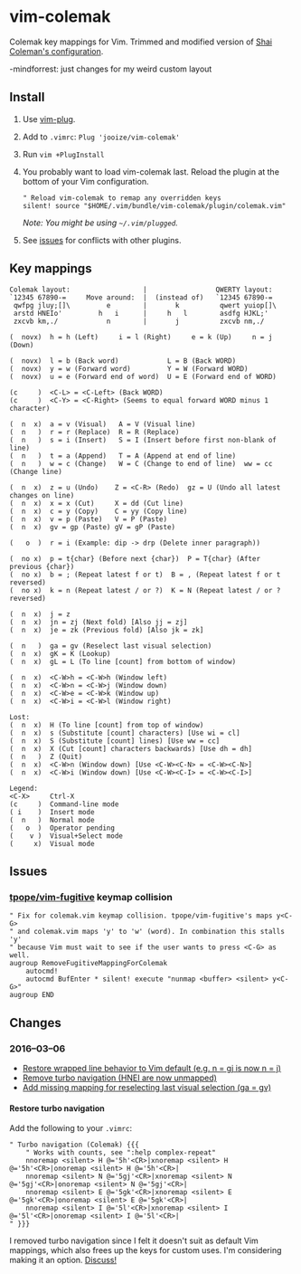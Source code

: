 vim-colemak
===========

Colemak key mappings for Vim. Trimmed and modified version of [Shai Coleman's configuration](http://colemak.com/pub/vim/colemak.vim).

-mindforrest: just changes for my weird custom layout

Install
-------

1. Use [vim-plug](https://github.com/junegunn/vim-plug).
2. Add to `.vimrc`: `Plug 'jooize/vim-colemak'`
3. Run `vim +PlugInstall`
4. You probably want to load vim-colemak last. Reload the plugin at the bottom of your Vim configuration.

    ```
    " Reload vim-colemak to remap any overridden keys
    silent! source "$HOME/.vim/bundle/vim-colemak/plugin/colemak.vim"
    ```

    *Note: You might be using `~/.vim/plugged`.*

5. See [issues](#issues) for conflicts with other plugins.

Key mappings
------------

```
Colemak layout:                  |                 QWERTY layout:
`12345 67890-=     Move around:  |  (instead of)   `12345 67890-=
 qwfpg jluy;[]\         e        |       k          qwert yuiop[]\
 arstd HNEIo'         h   i      |     h   l        asdfg HJKL;'
 zxcvb km,./            n        |       j          zxcvb nm,./

(  novx)  h = h (Left)     i = l (Right)     e = k (Up)     n = j (Down)

(  novx)  l = b (Back word)            L = B (Back WORD)
(  novx)  y = w (Forward word)         Y = W (Forward WORD)
(  novx)  u = e (Forward end of word)  U = E (Forward end of WORD)

(c     )  <C-L> = <C-Left> (Back WORD)
(c     )  <C-Y> = <C-Right> (Seems to equal forward WORD minus 1 character)

(  n  x)  a = v (Visual)   A = V (Visual line)
(  n   )  r = r (Replace)  R = R (Replace)
(  n   )  s = i (Insert)   S = I (Insert before first non-blank of line)
(  n   )  t = a (Append)   T = A (Append at end of line)
(  n   )  w = c (Change)   W = C (Change to end of line)  ww = cc (Change line)

(  n  x)  z = u (Undo)    Z = <C-R> (Redo)  gz = U (Undo all latest changes on line)
(  n  x)  x = x (Cut)     X = dd (Cut line)
(  n  x)  c = y (Copy)    C = yy (Copy line)
(  n  x)  v = p (Paste)   V = P (Paste)
(  n  x)  gv = gp (Paste) gV = gP (Paste)

(   o  )  r = i (Example: dip -> drp (Delete inner paragraph))

(  no x)  p = t{char} (Before next {char})  P = T{char} (After previous {char})
(  no x)  b = ; (Repeat latest f or t)  B = , (Repeat latest f or t reversed)
(  no x)  k = n (Repeat latest / or ?)  K = N (Repeat latest / or ? reversed)

(  n  x)  j = z
(  n  x)  jn = zj (Next fold) [Also jj = zj]
(  n  x)  je = zk (Previous fold) [Also jk = zk]

(  n   )  ga = gv (Reselect last visual selection)
(  n  x)  gK = K (Lookup)
(  n  x)  gL = L (To line [count] from bottom of window)

(  n  x)  <C-W>h = <C-W>h (Window left)
(  n  x)  <C-W>n = <C-W>j (Window down)
(  n  x)  <C-W>e = <C-W>k (Window up)
(  n  x)  <C-W>i = <C-W>l (Window right)

Lost:
(  n  x)  H (To line [count] from top of window)
(  n  x)  s (Substitute [count] characters) [Use wi = cl]
(  n  x)  S (Substitute [count] lines) [Use ww = cc]
(  n  x)  X (Cut [count] characters backwards) [Use dh = dh]
(  n   )  Z (Quit)
(  n  x)  <C-W>n (Window down) [Use <C-W><C-N> = <C-W><C-N>]
(  n  x)  <C-W>i (Window down) [Use <C-W><C-I> = <C-W><C-I>]

Legend:
<C-X>     Ctrl-X
(c     )  Command-line mode
( i    )  Insert mode
(  n   )  Normal mode
(   o  )  Operator pending
(    v )  Visual+Select mode
(     x)  Visual mode
```

Issues
------

### [tpope/vim-fugitive](https://github.com/tpope/vim-fugitive) keymap collision

    " Fix for colemak.vim keymap collision. tpope/vim-fugitive's maps y<C-G>
    " and colemak.vim maps 'y' to 'w' (word). In combination this stalls 'y'
    " because Vim must wait to see if the user wants to press <C-G> as well.
    augroup RemoveFugitiveMappingForColemak
        autocmd!
        autocmd BufEnter * silent! execute "nunmap <buffer> <silent> y<C-G>"
    augroup END

Changes
-------

### 2016–03–06

- [Restore wrapped line behavior to Vim default (e.g. n = gj is now n = j)](https://github.com/jooize/vim-colemak/commit/6882195551f1025e72f352811ea7b331bc73b32e)
- [Remove turbo navigation (HNEI are now unmapped)](https://github.com/jooize/vim-colemak/commit/c057ed04075cab3f0a67c0fdc30c9d2f35621eff)
- [Add missing mapping for reselecting last visual selection (ga = gv)](https://github.com/jooize/vim-colemak/commit/5167bbf4c411fd765833c97bfc078bed53cc995e)

#### Restore turbo navigation

Add the following to your `.vimrc`:

```
" Turbo navigation (Colemak) {{{
    " Works with counts, see ":help complex-repeat"
    nnoremap <silent> H @='5h'<CR>|xnoremap <silent> H @='5h'<CR>|onoremap <silent> H @='5h'<CR>|
    nnoremap <silent> N @='5gj'<CR>|xnoremap <silent> N @='5gj'<CR>|onoremap <silent> N @='5gj'<CR>|
    nnoremap <silent> E @='5gk'<CR>|xnoremap <silent> E @='5gk'<CR>|onoremap <silent> E @='5gk'<CR>|
    nnoremap <silent> I @='5l'<CR>|xnoremap <silent> I @='5l'<CR>|onoremap <silent> I @='5l'<CR>|
" }}}
```

I removed turbo navigation since I felt it doesn't suit as default Vim mappings, which also frees up the keys for custom uses. I'm considering making it an option. [Discuss!](https://github.com/jooize/vim-colemak/issues/4)

